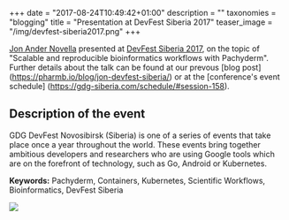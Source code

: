 +++
date = "2017-08-24T10:49:42+01:00"
description = ""
taxonomies = "blogging"
title = "Presentation at DevFest Siberia 2017"
teaser_image = "/img/devfest-siberia2017.png"
+++

[Jon Ander Novella](https://pharmb.io/people/jon/) presented at [DevFest Siberia 2017](https://gdg-siberia.com/), on the topic of "Scalable and reproducible bioinformatics workflows with Pachyderm". Further details about the talk can be found at our prevous [blog post] (https://pharmb.io/blog/jon-devfest-siberia/) or at the [conference's event schedule] (https://gdg-siberia.com/schedule/#session-158).

## Description of the event

GDG DevFest Novosibirsk (Siberia) is one of a series of events that take place once a year throughout the world. These events bring together ambitious developers and researchers who are using Google tools which are on the forefront of technology, such as Go, Android or Kubernetes. 

**Keywords:** Pachyderm, Containers, Kubernetes, Scientific Workflows, Bioinformatics, DevFest Siberia

![](/img/devfestsiberia/df1.jpg)

